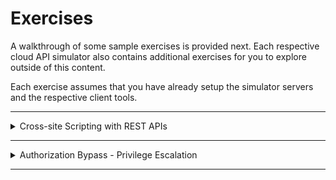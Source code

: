 # Exercises

A walkthrough of some sample exercises is provided next. Each respective cloud API simulator also contains additional exercises for you to explore outside of this content.

Each exercise assumes that you have already setup the simulator servers and the respective client tools.

---

<details>
<summary>Cross-site Scripting with REST APIs</summary>

![image](xss-exercise-sample-screenshot.png)

From a web browser (connect to your HTTP MitM Proxy, Burp) navigate to:
> `http://localhost:9080/REST/API/endpoint.cgi`

Observe that the page renders a listing of files store in a backend OpenStack Swift (Object Storage). In the first release for customers they could use the upload functionality of this page to upload files to the server for storage.

Observe that if you attempt to upload a file with a filename that does not comply to the restrictions that you are blocked. Feel free to try repeating a few malicious payloads via Burp in an attempt to inject XSS on the list page. During the first pen test the service was not found vulnerable to XSS.

##### Customer Version 2
Months later customers demanded a way to more easily bulk upload millions of their data files. The application was updated to allow customers to use the OpenStack cloud REST APIs to perform bulk uploads via the Swift service.

Our subsequent pen test will uncover that an attacker can bypass the filename character input validation and cause XSS to be exploited on the application.

### Useful concepts

1. The Swift CLI for the OpenStack SDK and REST API
   - https://docs.openstack.org/ocata/cli-reference/swift.html
1. Observe: Object Storage != Filesystem Storage nor the same limitations
   - https://docs.openstack.org/api-ref/object-store/index.html#objects

### Baseline Start (QA)

We start by only performing legitimate, expected behaviors (i.e. inputs) of the functionality. This tells us if the service we are testing actually works as well as what a valid request looks like.

```shell
echo $USER > sample_object.txt

swift --insecure -A https://localhost:8080/auth/v1.0 -U system:root -K testpass upload fileuploads ./sample_object.txt

swift --insecure -A https://localhost:8080/auth/v1.0 -U system:root -K testpass upload fileuploads /etc/os-release
```

Observe on the application website (GUI) that the file uploads now appear.

You can also observe the traffic in your HTTP MitM proxy (Burp). You will noticed that there are two calls. One to authenticate with the client credentials and obtain a token. Another to perform the actual upload. In this case we are not attacking the authentication or authorization but instead already have credentials.

### Malicious Input Injection

We observed previously that uploading files via the web browser (HTML/HTTP form upload) resulted in strict validation of the permitted filenames. Is that the case with the standard SDK of the OpenStack REST API?

```shell
swift --insecure -A https://${LAB_OPENSTACK_IP}:8080/auth/v1.0 -U system:root -K testpass copy fileuploads sample_object.txt -d '/fileuploads/easytest<script>alert("you been pwned")</script>forme'
```

Now observe the web UI result. You should see a simple (persistent) XSS payload execute.

Object Storage in the cloud is not strictly file storage. The key name of the object can be a wide range of byte sequences and not strictly characters.

ℹ️ In this example we used an API to copy an item already in the object storage but with a new key name. You could have also uploaded another file with a malicious name. The lesson is that you want to look for multiple possible API calls that were not considered by the application developers to cause unexpected behavior.
</details>

---

<details>
<summary>Authorization Bypass - Privilege Escalation</summary>

### Useful concepts

- Exercise scenario details
  - https://github.com/Coalfire-Research/cazt/blob/main/documentation/lab_manual/scenarios/07-impersonation.md

Identity and access management (IAM) controls include policies that define permissions for the caller of the expected actions (APIs) and resources (IDs). These permissions can allow things or deny things based on a variety of conditional states.

A configuration mistake in a policy by the client/customer/tenant can result in unauthorized access to data or the ability to use the service in unwanted ways. This typically falls on the customer-shared responsiblity.

However, the cloud (or service) provider must also ensure that their systems correctly interept both the policy documents and how it is applied to the user inputs. Failure to do so could result in unauthorized access to the tenant's data or privilege escalation.

### Baseline Start (QA)

From a terminal (connected to your proxy) run the following baseline (QA) command to verify that the service's API is working as expected:

```shell
gcloud cazt pet-sitter \
    --api-endpoint-overrides=https://cazt.gcloud.localtest.me:8443/uat \
    --account=cazt_scen7_impersonation@000000001111 \
    --format json \
    --arn=arn:cloud:iam:us-texas-9:000000001111:CareForPets
```

You'll observe a success response from the service. This is because the psuedo-policy allows access to CareForPets. Reference https://github.com/Coalfire-Research/cazt/blob/main/trainee/iam_policies/cazt_scen7_impersonation.json

### Malicious Input Injection

The goal is to bypass the IAM policy through a flaw in the cloud vendor's (responsibility) system to achieve FullAdmin access.

Attempt the following API REST call:

```shell
gcloud cazt pet-sitter \
    --api-endpoint-overrides=https://cazt.gcloud.localtest.me:8443/uat \
    --account=cazt_scen7_impersonation@00000000111 \
    --format json \
    --arn=arn:cloud:iam:us-texas-9:00000000111:FullAdmin
```

Note:
1. You must not change the `--account` value
   1. The attack is against authori**z**ation, not the authentication
   1. The attacker has only their own credentials, not anothers
   1. Do not change the HTTP authentication header either
1. Verify that the request is visible in your HTTP MitM proxy (i.e. Burp)
1. The response should indicate that your request to the API was denied

##### Goal

The goal is to get a success response like the following:
```json
{
  "Message": "00000000111 using impersonation arn:cloud:iam:us-texas-9:00000000111:FullAdmin"
}
```

##### Attack Methodologies

1. Identify the input to attack
   - In this case "arn"
1. Attempt fuzzing of the input value
   - Encode some characters with URL character encoding escapes
   - Try adding extra spaces at the beginning or end
   - Duplicate the key+value in the JSON
   - Change the value from a single string to an array of values
     - One with the legit value CareForPets, the other FullAdmin
     - Which value is used for authorization versus the business logic?
   - Are the key names or values case sensitive?

##### Solution

```http
TODO add example
```

```http
TODO add example
```

In this case the software bug in the API was that the policy authorization rules were applied with case sensitivity in parts that were case insensitive.

</details>

---
